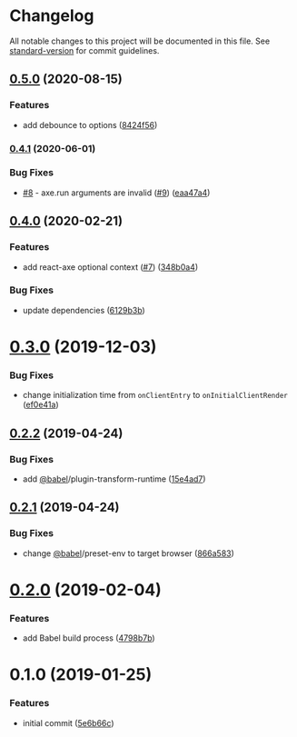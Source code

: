 # Changelog

All notable changes to this project will be documented in this file. See [standard-version](https://github.com/conventional-changelog/standard-version) for commit guidelines.

## [0.5.0](https://github.com/angeloashmore/gatsby-plugin-react-axe/compare/v0.4.1...v0.5.0) (2020-08-15)


### Features

* add debounce to options ([8424f56](https://github.com/angeloashmore/gatsby-plugin-react-axe/commit/8424f567baeb48a2ad568717638f54ef00e87a42))

### [0.4.1](https://github.com/angeloashmore/gatsby-plugin-react-axe/compare/v0.4.0...v0.4.1) (2020-06-01)


### Bug Fixes

* [#8](https://github.com/angeloashmore/gatsby-plugin-react-axe/issues/8) - axe.run arguments are invalid ([#9](https://github.com/angeloashmore/gatsby-plugin-react-axe/issues/9)) ([eaa47a4](https://github.com/angeloashmore/gatsby-plugin-react-axe/commit/eaa47a45941f92c66baa02c7de0f3c2ea86703b2))

## [0.4.0](https://github.com/angeloashmore/gatsby-plugin-react-axe/compare/v0.3.0...v0.4.0) (2020-02-21)


### Features

* add react-axe optional context ([#7](https://github.com/angeloashmore/gatsby-plugin-react-axe/issues/7)) ([348b0a4](https://github.com/angeloashmore/gatsby-plugin-react-axe/commit/348b0a413400a07c3b05a6e9d73f36b58e418bff))


### Bug Fixes

* update dependencies ([6129b3b](https://github.com/angeloashmore/gatsby-plugin-react-axe/commit/6129b3b3f2ed28371c95c0f05ec3d672b8df7fe7))

<a name="0.3.0"></a>

# [0.3.0](https://github.com/angeloashmore/gatsby-plugin-react-axe/compare/v0.2.2...v0.3.0) (2019-12-03)

### Bug Fixes

- change initialization time from `onClientEntry` to `onInitialClientRender` ([ef0e41a](https://github.com/angeloashmore/gatsby-plugin-react-axe/commit/ef0e41a))

<a name="0.2.2"></a>

## [0.2.2](https://github.com/angeloashmore/gatsby-plugin-react-axe/compare/v0.2.1...v0.2.2) (2019-04-24)

### Bug Fixes

- add [@babel](https://github.com/babel)/plugin-transform-runtime ([15e4ad7](https://github.com/angeloashmore/gatsby-plugin-react-axe/commit/15e4ad7))

<a name="0.2.1"></a>

## [0.2.1](https://github.com/angeloashmore/gatsby-plugin-react-axe/compare/v0.2.0...v0.2.1) (2019-04-24)

### Bug Fixes

- change [@babel](https://github.com/babel)/preset-env to target browser ([866a583](https://github.com/angeloashmore/gatsby-plugin-react-axe/commit/866a583))

<a name="0.2.0"></a>

# [0.2.0](https://github.com/angeloashmore/gatsby-plugin-react-axe/compare/v0.1.0...v0.2.0) (2019-02-04)

### Features

- add Babel build process ([4798b7b](https://github.com/angeloashmore/gatsby-plugin-react-axe/commit/4798b7b))

<a name="0.1.0"></a>

# 0.1.0 (2019-01-25)

### Features

- initial commit ([5e6b66c](https://github.com/angeloashmore/gatsby-plugin-react-axe/commit/5e6b66c))
